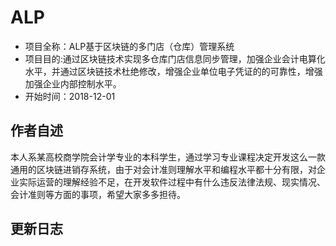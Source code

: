 ALP
===
* 项目全称：ALP基于区块链的多门店（仓库）管理系统
* 项目目的:通过区块链技术实现多仓库门店信息同步管理，加强企业会计电算化水平，并通过区块链技术杜绝修改，增强企业单位电子凭证的的可靠性，增强加强企业内部控制水平。
* 开始时间：2018-12-01
## 作者自述
本人系某高校商学院会计学专业的本科学生，通过学习专业课程决定开发这么一款通用的区块链进销存系统，由于对会计准则理解水平和编程水平都十分有限，对企业实际运营的理解经验不足，在开发软件过程中有什么违反法律法规、现实情况、会计准则等方面的事项，希望大家多多担待。
## 更新日志

